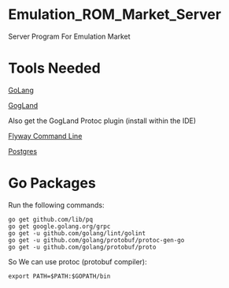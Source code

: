 # Emulation_ROM_Market_Server
Server Program For Emulation Market

# Tools Needed

[GoLang](https://golang.org/)

[GogLand](https://www.jetbrains.com/go/)

Also get the GogLand Protoc plugin (install within the IDE)

[Flyway Command Line](https://flywaydb.org)

[Postgres](https://www.postgresql.org/download/)

# Go Packages

Run the following commands:

```
go get github.com/lib/pq
go get google.golang.org/grpc
go get -u github.com/golang/lint/golint
go get -u github.com/golang/protobuf/protoc-gen-go
go get -u github.com/golang/protobuf/proto
```

So We can use protoc (protobuf compiler):

```
export PATH=$PATH:$GOPATH/bin
````
